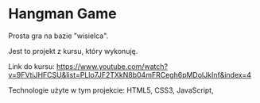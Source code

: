 # Hangman Game


Prosta gra na bazie "wisielca".

Jest to  projekt z kursu, który wykonuję.

Link do kursu: https://www.youtube.com/watch?v=9FVtiJHFCSU&list=PLlo7JF2TXkN8b04mFRCegh6pMDolJkInf&index=4

Technologie użyte w tym projekcie: HTML5, CSS3, JavaScript,
